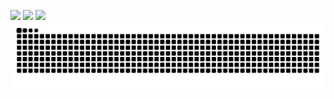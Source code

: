 ![](http://github-profile-summary-cards.vercel.app/api/cards/profile-details?username=JAAAE&theme=dark)
![](http://github-profile-summary-cards.vercel.app/api/cards/stats?username=JAAAE&theme=dark)
![](http://github-profile-summary-cards.vercel.app/api/cards/productive-time?username=JAAAE&theme=dark&utcOffset=8)
![](https://raw.githubusercontent.com/JAAAE/JAAAE/ee992ef55afda9edabb5bc3533f2e01c1f0eb45f/github-contribution-grid-snake-dark.svg)
